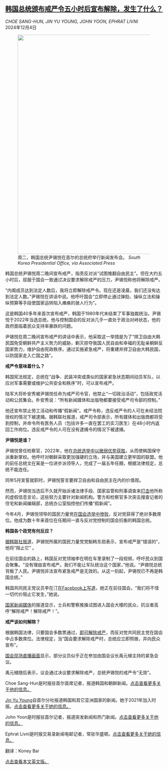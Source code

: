 <!--1733272622000-->
[韩国总统颁布戒严令五小时后宣布解除，发生了什么？](https://cn.nytimes.com/asia-pacific/20241204/what-is-martial-law-south-korea/)
------

<address>CHOE SANG-HUN, JIN YU YOUNG, JOHN YOON, EPHRAT LIVNI</address><time pudate="2024-12-04 08:05:24" datetime="2024-12-04 08:05:24">2024年12月4日</time><figure><img src="https://images.weserv.nl/?url=static01.nyt.com/images/2024/12/03/multimedia/03skorea-martiallaw-wwk-kzvp/03skorea-martiallaw-wwk-kzvp-master1050.jpg" width="1050" height="700"><figcaption>周二，韩国总统尹锡悦在首尔的总统府举行新闻发布会。 <cite>South Korea Presidential Office, via Associated Press</cite></figcaption></figure><section><p>韩国总统尹锡悦周二晚间宣布戒严，指责反对派“试图推翻自由民主”。但在大约五小时后，屈服于国会一致通过决议要求解除戒严的压力，尹锡悦称他将解除戒严。</p><p>“内阁成员达到法定人数后，我将立即解除戒严令。现在还是凌晨，我们还没有达到法定人数。”尹锡悦在讲话中说。他呼吁国会“立即停止通过弹劾、操纵立法和操纵预算等手段使国家运转陷入瘫痪的骇人行为”。</p><p>这是韩国40多年来首次宣布戒严，韩国于1980年代末结束了军事独裁统治。尹锡悦于2022年当选总统，他与控制国会的反对派几乎一直处于政治对峙状态，他的政府面临着民众支持率暴跌的问题。</p><p>尹锡悦在周二晚间宣布戒严的讲话中表示，他采取这一举措是为了“捍卫自由大韩民国免受朝鲜共产主义势力的威胁，剿灭掠夺我国人民自由和幸福的无耻亲朝鲜反国家势力，维护自由宪政秩序。通过实施紧急戒严，将重建并捍卫自由大韩民国，以防国家走入亡国之路”。</p><p><b>戒严令意味着什么？</b></p><p>韩国宪法规定，总统在“战争、武装冲突或类似的国家紧急状态期间动员军队，以应对军事需要或维护公共安全和秩序”时，可以宣布戒严。</p><p>陆军大将朴安秀被尹锡悦任命为戒严司令官，他禁止“一切政治活动”，包括政党活动和公民集会。朴安秀说：“所有新闻媒体和出版物都要接受戒严司令部的控制。”</p><p>他还宣布禁止劳工活动和传播“假新闻”。戒严令称，违反戒严令的人可在未经法院授权的情况下被逮捕。据韩联社报道，戒严司令部表示，所有媒体和出版商都将受到控制，并命令所有医务人员（包括许多一直在罢工的实习医生）在48小时内返回工作岗位。违反戒严令的人可在没有逮捕令的情况下被逮捕。</p><p><b>尹锡悦是谁？</b></p><p>尹锡悦曾任检察官，2022年，他在<a href="https://www.nytimes.com/2022/03/09/world/asia/south-korea-election-yoon-suk-yeol.html">总统选举中以微弱优势获胜</a>，从而使韩国保守派重新掌权。他呼吁对朝鲜采取更加强硬的立场，并与美国建立更牢固的联盟。他的前任总统文在寅是一位进步派领导人，完成了一届五年任期，根据法律规定，总统不能连任。</p><p>同年5月宣誓就职时，尹锡悦誓言要捍卫自由和自由民主在内的价值观。</p><p>然而，尹锡悦当选后不久就开始诉诸法律手段、国家监管和刑事调查来<a href="https://www.nytimes.com/2023/11/10/world/asia/south-korea-fake-news-disinformation.html" title="Link: https://www.nytimes.com/2023/11/10/world/asia/south-korea-fake-news-disinformation.html">打击</a>他所称的虚假信息言论，这些努力主要针对新闻机构。警方和检察官多次突击搜查记者的住宅和新闻编辑部，总统办公室指控他们传播“假新闻”。</p><p>今年4月，尹锡悦领导的国民力量党<a href="https://www.nytimes.com/2024/04/11/world/asia/south-korea-yoon-election.html" title="Link: https://www.nytimes.com/2024/04/11/world/asia/south-korea-yoon-election.html">在国会选举中惨败</a>，反对党获得了绝对多数席位。他成为数十年来首位在任期间一直与反对党控制的国会抗衡的韩国总统。</p><p><b>韩国各个政党有何反应？</b></p><p><a rel="noopener noreferrer" target="_blank" href="https://www.koreatimes.co.kr/www/nation/2024/12/356_387616.html" title="Link: https://www.koreatimes.co.kr/www/nation/2024/12/356_387616.html">据韩联社报道</a>，尹锡悦所属的国民力量党党魁韩东勋表示，宣布戒严是“错误的”，他将“阻止它” 。</p><p>在前往国会的路上，韩国反对党领袖李在明在车里录制了一段视频，呼吁民众到国会聚集。“没有理由宣布戒严。我们不能让军队统治这个国家，”他说。“尹锡悦总统背叛了人民。尹锡悦非法宣布紧急戒严是无效的。从这一刻起，尹锡悦已不再是韩国总统。”</p><p>韩国共同民主党议员李在汀<a rel="noopener noreferrer" target="_blank" href="https://www.facebook.com/share/p/1EQmfwWBjA/">在Facebook上写道</a>，她正在前往国会。“我们将不惜一切代价阻止它发生，”她说。</p><p><a rel="noopener noreferrer" target="_blank" href="https://www.youtube.com/watch?v=MRUBBpsqJP8" title="Link: https://www.youtube.com/watch?v=MRUBBpsqJP8">国家新闻媒体</a>的报道显示，士兵和警察推搡试图进入国会大楼的民众，抗议者高呼“解除戒严！解除戒严！”。</p><p><b>戒严该如何解除？</b></p><p>根据韩国法律，只要国会多数票通过，<a rel="noopener noreferrer" target="_blank" href="https://elaw.klri.re.kr/eng_mobile/viewer.do?hseq=45785&type=part&key=13">即可解除戒严</a>，而反对党共同民主党在国会中占多数席位。法律规定，当“国会要求解除戒严时，总统应立即照做，并向民众宣布”。</p><p><a rel="noopener noreferrer" target="_blank" href="https://www.youtube.com/watch?v=3os_q35CikA" title="Link: https://www.youtube.com/watch?v=3os_q35CikA">国会现场直播画面</a>显示，部分议员似乎正在参加由国会议长禹元植主持的紧急会议。</p><p>禹元植随后表示，议会通过决议要求解除戒严，总统尹锡悦的戒严令“无效”。</p></section><footer><p>Choe Sang-Hun是时报驻首尔首席记者，报道韩国和朝鲜新闻。<a rel="nofollow" target="_blank" href="https://www.nytimes.com/by/choe-sang-hun">点击查看更多关于他的信息。</a></p><p><a rel="nofollow" target="_blank" href="https://www.nytimes.com/by/jin-yu-young">Jin Yu Young</a>自首尔分社报道韩国和其它亚洲国家的新闻。她于2021年加入时报。<a rel="nofollow" target="_blank" href="https://www.nytimes.com/by/jin-yu-young">点击查看更多关于她的信息。</a></p><p>John Yoon是时报驻首尔记者，报道突发新闻和热门新闻。<a rel="nofollow" target="_blank" href="https://www.nytimes.com/by/john-yoon">点击查看更多关于他的信息。</a></p><p>Ephrat Livni是时报交易录新闻电邮记者，常驻华盛顿。<a rel="nofollow" target="_blank" href="https://www.nytimes.com/by/ephrat-livni">点击查看更多关于她的信息。</a></p><p>翻译：Koney Bai</p><a rel="nofollow" target="_blank" href="https://www.nytimes.com/2024/12/03/world/asia/what-is-martial-law-south-korea.html">点击查看本文英文版。</a></footer>
